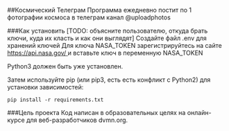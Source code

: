 ##Космический Телеграм
Программа ежедневно постит по 1 фотографии космоса в 
телеграм канал @uploadphotos

###Как установить
[TODO: объясните пользователю, откуда брать ключи, куда их класть и как они выглядят]
Создайте файл .env для хранений ключей
Для ключа NASA_TOKEN зарегистрируйтесь 
на сайте [https://api.nasa.gov/ ](https://api.nasa.gov/)
и вставьте ключ в переменную NASA_TOKEN

Python3 должен быть уже установлен. 

Затем используйте pip (или pip3, есть есть конфликт с Python2) 
для установки зависимостей:

```
pip install -r requirements.txt
```

###Цель проекта
Код написан в образовательных целях на онлайн-курсе
для веб-разработчиков dvmn.org.